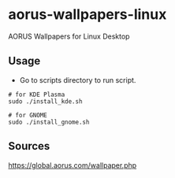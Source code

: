 # aorus-wallpapers-linux
AORUS Wallpapers for Linux Desktop

## Usage

* Go to scripts directory to run script.

```
# for KDE Plasma
sudo ./install_kde.sh

# for GNOME
sudo ./install_gnome.sh
```

## Sources

https://global.aorus.com/wallpaper.php
